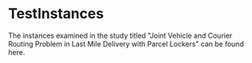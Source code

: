 # TestInstances
The instances examined in the study titled "Joint Vehicle and Courier Routing Problem in Last Mile Delivery with Parcel Lockers" can be found here.
